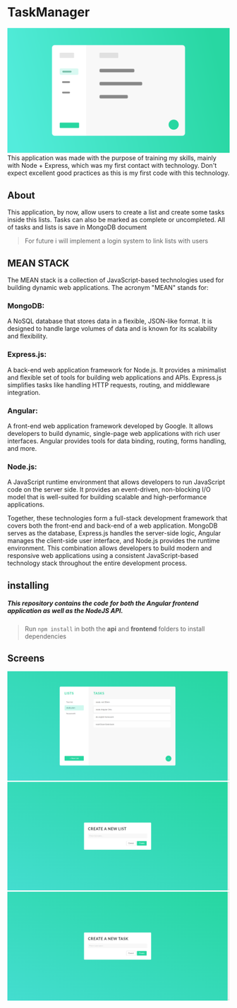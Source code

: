 # TaskManager

<img src="https://github.com/petscaramussi/images/blob/main/task/task.png">
This application was made with the purpose of training my skills, mainly with Node + Express, which was my first contact with technology.
Don't expect excellent good practices as this is my first code with this technology.

## About
This application, by now, allow users to create a list and create some tasks inside this lists. Tasks can also be marked as complete or uncompleted. All of tasks and lists is save in MongoDB document

> For future i will implement a login system to link lists with users

## MEAN STACK

The MEAN stack is a collection of JavaScript-based technologies used for building dynamic web applications. The acronym "MEAN" stands for:

### MongoDB:
A NoSQL database that stores data in a flexible, JSON-like format. It is designed to handle large volumes of data and is known for its scalability and flexibility.

### Express.js:
A back-end web application framework for Node.js. It provides a minimalist and flexible set of tools for building web applications and APIs. Express.js simplifies tasks like handling HTTP requests, routing, and middleware integration.

### Angular: 
A front-end web application framework developed by Google. It allows developers to build dynamic, single-page web applications with rich user interfaces. Angular provides tools for data binding, routing, forms handling, and more.

### Node.js:
A JavaScript runtime environment that allows developers to run JavaScript code on the server side. It provides an event-driven, non-blocking I/O model that is well-suited for building scalable and high-performance applications.

Together, these technologies form a full-stack development framework that covers both the front-end and back-end of a web application. MongoDB serves as the database, Express.js handles the server-side logic, Angular manages the client-side user interface, and Node.js provides the runtime environment. This combination allows developers to build modern and responsive web applications using a consistent JavaScript-based technology stack throughout the entire development process.



## installing
##### This repository contains the code for both the Angular frontend application as well as the NodeJS API.
>  Run `npm install` in both the **api** and **frontend** folders to install dependencies


## Screens
<img src="https://github.com/petscaramussi/images/blob/main/task/task1.png">
<img src="https://github.com/petscaramussi/images/blob/main/task/task2.png">
<img src="https://github.com/petscaramussi/images/blob/main/task/trask3.png">
